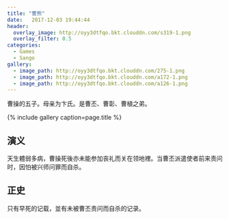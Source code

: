```yaml
---
title: "曹熊"
date:   2017-12-03 19:44:44
header:
  overlay_image: http://oyy3dtfqo.bkt.clouddn.com/s319-1.png
  overlay_filter: 0.5
categories:
  - Games
  - Sango
gallery:
  - image_path: http://oyy3dtfqo.bkt.clouddn.com/275-1.png
  - image_path: http://oyy3dtfqo.bkt.clouddn.com/a172-1.png
  - image_path: http://oyy3dtfqo.bkt.clouddn.com/a126-1.png
---
```


曹操的五子。母亲为卞氏。是曹丕、曹彰、曹植之弟。

{% include gallery caption=page.title %}

## 演义

天生體弱多病，曹操死後亦未能参加丧礼而关在领地裡。当曹丕派遣使者前来责问时，因怕被兴师问罪而自杀。

## 正史

只有早死的记载，並有未被曹丕责问而自杀的记录。